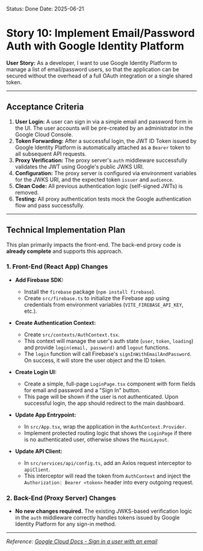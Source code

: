 Status: Done
Date: 2025-06-21

# Story 10: Implement Email/Password Auth with Google Identity Platform

**User Story:** As a developer, I want to use Google Identity Platform to manage a list of email/password users, so that the application can be secured without the overhead of a full OAuth integration or a single shared token.

---

## Acceptance Criteria

1.  **User Login:** A user can sign in via a simple email and password form in the UI. The user accounts will be pre-created by an administrator in the Google Cloud Console.
2.  **Token Forwarding:** After a successful login, the JWT ID Token issued by Google Identity Platform is automatically attached as a `Bearer` token to all subsequent API requests.
3.  **Proxy Verification:** The proxy server's `auth` middleware successfully validates the JWT using Google's public JWKS URI.
4.  **Configuration:** The proxy server is configured via environment variables for the JWKS URI, and the expected token `issuer` and `audience`.
5.  **Clean Code:** All previous authentication logic (self-signed JWTs) is removed.
6.  **Testing:** All proxy authentication tests mock the Google authentication flow and pass successfully.

---

## Technical Implementation Plan

This plan primarily impacts the front-end. The back-end proxy code is **already complete** and supports this approach.

### 1. Front-End (React App) Changes

*   **Add Firebase SDK:**
    *   Install the `firebase` package (`npm install firebase`).
    *   Create `src/firebase.ts` to initialize the Firebase app using credentials from environment variables (`VITE_FIREBASE_API_KEY`, etc.).

*   **Create Authentication Context:**
    *   Create `src/contexts/AuthContext.tsx`.
    *   This context will manage the user's auth state (`user`, `token`, `loading`) and provide `login(email, password)` and `logout` functions.
    *   The `login` function will call Firebase's `signInWithEmailAndPassword`. On success, it will store the user object and the ID token.

*   **Create Login UI:**
    *   Create a simple, full-page `LoginPage.tsx` component with form fields for email and password and a "Sign In" button.
    *   This page will be shown if the user is not authenticated. Upon successful login, the app should redirect to the main dashboard.

*   **Update App Entrypoint:**
    *   In `src/App.tsx`, wrap the application in the `AuthContext.Provider`.
    *   Implement protected routing logic that shows the `LoginPage` if there is no authenticated user, otherwise shows the `MainLayout`.

*   **Update API Client:**
    *   In `src/services/api/config.ts`, add an Axios request interceptor to `apiClient`.
    *   This interceptor will read the token from `AuthContext` and inject the `Authorization: Bearer <token>` header into every outgoing request.

### 2. Back-End (Proxy Server) Changes

*   **No new changes required.** The existing JWKS-based verification logic in the `auth` middleware correctly handles tokens issued by Google Identity Platform for any sign-in method.

---
*Reference: [Google Cloud Docs - Sign in a user with an email](https://cloud.google.com/identity-platform/docs/sign-in-user-email)* 